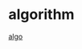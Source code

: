 # algorithm

[algo](https://cn.pornhub.com/video/search?search=%E5%9B%BD+%E4%BA%A7&filter_category=15&page=26)
